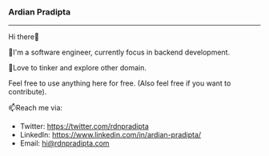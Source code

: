 ### Ardian Pradipta
----
Hi there👋

🔭I'm a software engineer, currently focus in backend development.

🌱Love to tinker and explore other domain.

Feel free to use anything here for free. (Also feel free if you want to contribute).

📫Reach me via:
- Twitter: https://twitter.com/rdnpradipta
- LinkedIn: https://www.linkedin.com/in/ardian-pradipta/
- Email: hi@rdnpradipta.com


<!--
**rdnpradipta/rdnpradipta** is a ✨ _special_ ✨ repository because its `README.md` (this file) appears on your GitHub profile.

Here are some ideas to get you started:

- 🔭 I’m currently working on ...
- 🌱 I’m currently learning ...
- 👯 I’m looking to collaborate on ...
- 🤔 I’m looking for help with ...
- 💬 Ask me about ...
- 📫 How to reach me: ...
- 😄 Pronouns: ...
- ⚡ Fun fact: ...
-->
